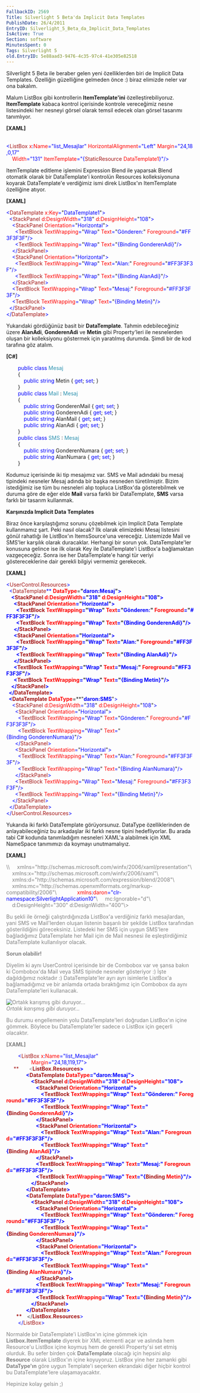 ```yaml
---
FallbackID: 2569
Title: Silverlight 5 Beta'da Implicit Data Templates 
PublishDate: 26/4/2011
EntryID: Silverlight_5_Beta_da_Implicit_Data_Templates
IsActive: True
Section: software
MinutesSpent: 0
Tags: Silverlight 5
old.EntryID: 5e88aad3-9476-4c35-97c4-41e305e82518
---
```

Silverlight 5 Beta ile beraber gelen yeni özelliklerden biri de Implicit
Data Templates. Özelliğin güzelliğine gelmeden önce :) biraz elimizde
neler var ona bakalım.

Malum ListBox gibi kontrollerin **ItemTemplate'ini**
özelleştirebiliyoruz. **ItemTemplate** kabaca kontrol içerisinde
kontrole vereceğimiz nesne listesindeki her nesneyi görsel olarak temsil
edecek olan görsel tasarımı tanımlıyor.

**[XAML]**

<span style="color: #a31515;">     </span><span
style="color: blue;">\<</span><span
style="color: #a31515;">ListBox</span><span
style="color: red;"> x</span><span style="color: blue;">:</span><span
style="color: red;">Name</span><span
style="color: blue;">="list\_Mesajlar"</span><span
style="color: red;"> HorizontalAlignment</span><span
style="color: blue;">="Left"</span><span
style="color: red;"> Margin</span><span
style="color: blue;">="24,18,0,17"</span><span style="color: red;"> \
    Width</span><span style="color: blue;">="131"</span><span
style="color: red;"> ItemTemplate</span><span
style="color: blue;">="{</span><span
style="color: #a31515;">StaticResource</span><span
style="color: red;"> DataTemplate1</span><span
style="color: blue;">}"/\></span>

ItemTemplate editleme işlemini Expression Blend ile yaparsak Blend
otomatik olarak bir DataTemplate'i kontrolün Resources kolleksiyonuna
koyarak DataTemplate'e verdiğimiz ismi direk ListBox'ın ItemTemplate
özelliğine atıyor.

**[XAML]**

<span style="color:blue;">\<</span><span
style="color:#a31515;">DataTemplate</span><span
style="color:blue;"> </span><span style="color:red;">x:Key</span><span
style="color:blue;">=</span>"<span
style="color:blue;">DataTemplate1</span>"<span
style="color:blue;">\></span>\
 <span style="color:blue;">  \<</span><span
style="color:#a31515;">StackPanel</span><span
style="color:blue;"> </span><span
style="color:red;">d:DesignWidth</span><span
style="color:blue;">=</span>"<span style="color:blue;">318</span>"<span
style="color:blue;"> </span><span
style="color:red;">d:DesignHeight</span><span
style="color:blue;">=</span>"<span style="color:blue;">108</span>"<span
style="color:blue;">\></span>\
 <span style="color:blue;">    \<</span><span
style="color:#a31515;">StackPanel</span><span
style="color:blue;"> </span><span
style="color:red;">Orientation</span><span
style="color:blue;">=</span>"<span
style="color:blue;">Horizontal</span>"<span
style="color:blue;">\></span>\
 <span style="color:blue;">      \<</span><span
style="color:#a31515;">TextBlock</span><span
style="color:blue;"> </span><span
style="color:red;">TextWrapping</span><span
style="color:blue;">=</span>"<span style="color:blue;">Wrap</span>"<span
style="color:blue;"> </span><span style="color:red;">Text</span><span
style="color:blue;">=</span>"<span
style="color:blue;">Gönderen:</span>"<span
style="color:blue;"> </span><span
style="color:red;">Foreground</span><span
style="color:blue;">=</span>"<span
style="color:blue;">\#FF3F3F3F</span>"<span
style="color:blue;">/\></span>\
 <span style="color:blue;">      \<</span><span
style="color:#a31515;">TextBlock</span><span
style="color:blue;"> </span><span
style="color:red;">TextWrapping</span><span
style="color:blue;">=</span>"<span style="color:blue;">Wrap</span>"<span
style="color:blue;"> </span><span style="color:red;">Text</span><span
style="color:blue;">=</span>"<span
style="color:blue;">{Binding GonderenAdi}</span>"<span
style="color:blue;">/\></span>\
 <span style="color:blue;">    \</</span><span
style="color:#a31515;">StackPanel</span><span
style="color:blue;">\></span>\
 <span style="color:blue;">    \<</span><span
style="color:#a31515;">StackPanel</span><span
style="color:blue;"> </span><span
style="color:red;">Orientation</span><span
style="color:blue;">=</span>"<span
style="color:blue;">Horizontal</span>"<span
style="color:blue;">\></span>\
 <span style="color:blue;">      \<</span><span
style="color:#a31515;">TextBlock</span><span
style="color:blue;"> </span><span
style="color:red;">TextWrapping</span><span
style="color:blue;">=</span>"<span style="color:blue;">Wrap</span>"<span
style="color:blue;"> </span><span style="color:red;">Text</span><span
style="color:blue;">=</span>"<span
style="color:blue;">Alan:</span>"<span style="color:blue;"> </span><span
style="color:red;">Foreground</span><span
style="color:blue;">=</span>"<span
style="color:blue;">\#FF3F3F3F</span>"<span
style="color:blue;">/\></span>\
 <span style="color:blue;">      \<</span><span
style="color:#a31515;">TextBlock</span><span
style="color:blue;"> </span><span
style="color:red;">TextWrapping</span><span
style="color:blue;">=</span>"<span style="color:blue;">Wrap</span>"<span
style="color:blue;"> </span><span style="color:red;">Text</span><span
style="color:blue;">=</span>"<span
style="color:blue;">{Binding AlanAdi}</span>"<span
style="color:blue;">/\></span>\
 <span style="color:blue;">    \</</span><span
style="color:#a31515;">StackPanel</span><span
style="color:blue;">\></span>\
 <span style="color:blue;">    \<</span><span
style="color:#a31515;">TextBlock</span><span
style="color:blue;"> </span><span
style="color:red;">TextWrapping</span><span
style="color:blue;">=</span>"<span style="color:blue;">Wrap</span>"<span
style="color:blue;"> </span><span style="color:red;">Text</span><span
style="color:blue;">=</span>"<span
style="color:blue;">Mesaj:</span>"<span
style="color:blue;"> </span><span
style="color:red;">Foreground</span><span
style="color:blue;">=</span>"<span
style="color:blue;">\#FF3F3F3F</span>"<span
style="color:blue;">/\></span>\
 <span style="color:blue;">    \<</span><span
style="color:#a31515;">TextBlock</span><span
style="color:blue;"> </span><span
style="color:red;">TextWrapping</span><span
style="color:blue;">=</span>"<span style="color:blue;">Wrap</span>"<span
style="color:blue;"> </span><span style="color:red;">Text</span><span
style="color:blue;">=</span>"<span
style="color:blue;">{Binding Metin}</span>"<span
style="color:blue;">/\></span>\
 <span style="color:blue;">  \</</span><span
style="color:#a31515;">StackPanel</span><span
style="color:blue;">\></span>\
 <span style="color:blue;">\</</span><span
style="color:#a31515;">DataTemplate</span><span
style="color:blue;">\></span>

Yukarıdaki gördüğünüz basit bir **DataTemplate**. Tahmin edebileceğiniz
üzere **AlanAdi**, **GonderenAdi** ve **Metin** gibi Property'leri ile
nesnelerden oluşan bir kolleksiyonu göstermek için yaratılmış durumda.
Şimdi bir de kod tarafına göz atalım.

**[C\#]**

        <span style="color:blue;">public</span> <span
style="color:blue;">class</span> <span
style="color:#2b91af;">Mesaj</span>\
         {\
            <span style="color:blue;">public</span> <span
style="color:blue;">string</span> Metin { <span
style="color:blue;">get</span>; <span style="color:blue;">set</span>; }\
         }\
        <span style="color:blue;">public</span> <span
style="color:blue;">class</span> <span
style="color:#2b91af;">Mail</span> : <span
style="color:#2b91af;">Mesaj</span> \
         {\
            <span style="color:blue;">public</span> <span
style="color:blue;">string</span> GonderenMail { <span
style="color:blue;">get</span>; <span style="color:blue;">set</span>; }\
             <span style="color:blue;">public</span> <span
style="color:blue;">string</span> GonderenAdi { <span
style="color:blue;">get</span>; <span style="color:blue;">set</span>; }\
             <span style="color:blue;">public</span> <span
style="color:blue;">string</span> AlanMail { <span
style="color:blue;">get</span>; <span style="color:blue;">set</span>; }\
             <span style="color:blue;">public</span> <span
style="color:blue;">string</span> AlanAdi { <span
style="color:blue;">get</span>; <span style="color:blue;">set</span>; }\
         }\
        <span style="color:blue;">public</span> <span
style="color:blue;">class</span> <span
style="color:#2b91af;">SMS</span> : <span
style="color:#2b91af;">Mesaj</span> \
         {\
            <span style="color:blue;">public</span> <span
style="color:blue;">string</span> GonderenNumara { <span
style="color:blue;">get</span>; <span style="color:blue;">set</span>; }\
             <span style="color:blue;">public</span> <span
style="color:blue;">string</span> AlanNumara { <span
style="color:blue;">get</span>; <span style="color:blue;">set</span>; }\
         }

Kodumuz içerisinde iki tip mesajımız var. SMS ve Mail adındaki bu mesaj
tipindeki nesneler Mesaj adında bir başka nesneden türetilmiştir. Bizim
istediğimiz ise tüm bu nesneleri alıp topluca ListBox'da gösterebilmek
ve duruma göre de eğer elde **Mail** varsa farklı bir DataTemplate,
**SMS** varsa farklı bir tasarım kullanmak.

**Karşınızda Implicit Data Templates**

Biraz önce karşılaştığımız sorunu çözebilmek için Implicit Data Template
kullanmamız şart. Peki nasıl olacak? İlk olarak elimizdeki Mesaj
listesini gönül rahatlığı ile ListBox'ın ItemsSource'una vereceğiz.
Listemizde Mail ve SMS'ler karşılık olarak duracaklar. Herhangi bir
sorun yok. DataTemplate'ler konusuna gelince ise ilk olarak Key ile
DataTemplate'i ListBox'a bağlamaktan vazgeçeceğiz. Sonra ise her
DataTemplate'e hangi tür veriyi göstereceklerine dair gerekli bilgiyi
vermemiz gerekecek.

**[XAML]**

<span style="color:blue;">\<</span><span
style="color:#a31515;">UserControl.Resources</span><span
style="color:blue;">\></span>\
 <span style="color:blue;">  \<</span><span
style="color:#a31515;">DataTemplate</span><span
style="color:blue;">** **</span><span
style="color:red;">**DataType**</span><span
style="color:blue;">**=**</span>"<span
style="color:blue;">**daron:Mesaj**</span>"<span
style="color:blue;">\></span>\
 <span style="color:blue;">    \<</span><span
style="color:#a31515;">StackPanel</span><span
style="color:blue;"> </span><span
style="color:red;">d:DesignWidth</span><span
style="color:blue;">=</span>"<span style="color:blue;">318</span>"<span
style="color:blue;"> </span><span
style="color:red;">d:DesignHeight</span><span
style="color:blue;">=</span>"<span style="color:blue;">108</span>"<span
style="color:blue;">\></span>\
 <span style="color:blue;">      \<</span><span
style="color:#a31515;">StackPanel</span><span
style="color:blue;"> </span><span
style="color:red;">Orientation</span><span
style="color:blue;">=</span>"<span
style="color:blue;">Horizontal</span>"<span
style="color:blue;">\></span>\
 <span style="color:blue;">        \<</span><span
style="color:#a31515;">TextBlock</span><span
style="color:blue;"> </span><span
style="color:red;">TextWrapping</span><span
style="color:blue;">=</span>"<span style="color:blue;">Wrap</span>"<span
style="color:blue;"> </span><span style="color:red;">Text</span><span
style="color:blue;">=</span>"<span
style="color:blue;">Gönderen:</span>"<span
style="color:blue;"> </span><span
style="color:red;">Foreground</span><span
style="color:blue;">=</span>"<span
style="color:blue;">\#FF3F3F3F</span>"<span
style="color:blue;">/\></span>\
 <span style="color:blue;">        \<</span><span
style="color:#a31515;">TextBlock</span><span
style="color:blue;"> </span><span
style="color:red;">TextWrapping</span><span
style="color:blue;">=</span>"<span style="color:blue;">Wrap</span>"<span
style="color:blue;"> </span><span style="color:red;">Text</span><span
style="color:blue;">=</span>"<span
style="color:blue;">{Binding GonderenAdi}</span>"<span
style="color:blue;">/\></span>\
 <span style="color:blue;">      \</</span><span
style="color:#a31515;">StackPanel</span><span
style="color:blue;">\></span>\
 <span style="color:blue;">      \<</span><span
style="color:#a31515;">StackPanel</span><span
style="color:blue;"> </span><span
style="color:red;">Orientation</span><span
style="color:blue;">=</span>"<span
style="color:blue;">Horizontal</span>"<span
style="color:blue;">\></span>\
 <span style="color:blue;">        \<</span><span
style="color:#a31515;">TextBlock</span><span
style="color:blue;"> </span><span
style="color:red;">TextWrapping</span><span
style="color:blue;">=</span>"<span style="color:blue;">Wrap</span>"<span
style="color:blue;"> </span><span style="color:red;">Text</span><span
style="color:blue;">=</span>"<span
style="color:blue;">Alan:</span>"<span style="color:blue;"> </span><span
style="color:red;">Foreground</span><span
style="color:blue;">=</span>"<span
style="color:blue;">\#FF3F3F3F</span>"<span
style="color:blue;">/\></span>\
 <span style="color:blue;">        \<</span><span
style="color:#a31515;">TextBlock</span><span
style="color:blue;"> </span><span
style="color:red;">TextWrapping</span><span
style="color:blue;">=</span>"<span style="color:blue;">Wrap</span>"<span
style="color:blue;"> </span><span style="color:red;">Text</span><span
style="color:blue;">=</span>"<span
style="color:blue;">{Binding AlanAdi}</span>"<span
style="color:blue;">/\></span>\
 <span style="color:blue;">      \</</span><span
style="color:#a31515;">StackPanel</span><span
style="color:blue;">\></span>\
 <span style="color:blue;">      \<</span><span
style="color:#a31515;">TextBlock</span><span
style="color:blue;"> </span><span
style="color:red;">TextWrapping</span><span
style="color:blue;">=</span>"<span style="color:blue;">Wrap</span>"<span
style="color:blue;"> </span><span style="color:red;">Text</span><span
style="color:blue;">=</span>"<span
style="color:blue;">Mesaj:</span>"<span
style="color:blue;"> </span><span
style="color:red;">Foreground</span><span
style="color:blue;">=</span>"<span
style="color:blue;">\#FF3F3F3F</span>"<span
style="color:blue;">/\></span>\
 <span style="color:blue;">      \<</span><span
style="color:#a31515;">TextBlock</span><span
style="color:blue;"> </span><span
style="color:red;">TextWrapping</span><span
style="color:blue;">=</span>"<span style="color:blue;">Wrap</span>"<span
style="color:blue;"> </span><span style="color:red;">Text</span><span
style="color:blue;">=</span>"<span
style="color:blue;">{Binding Metin}</span>"<span
style="color:blue;">/\></span>\
 <span style="color:blue;">    \</</span><span
style="color:#a31515;">StackPanel</span><span
style="color:blue;">\></span>\
 <span style="color:blue;">  \</</span><span
style="color:#a31515;">DataTemplate</span><span
style="color:blue;">\></span>\
 <span style="color:blue;">  \<</span><span
style="color:#a31515;">DataTemplate</span><span
style="color:blue;"> </span><span
style="color:red;">**DataType**</span><span
style="color:blue;">**=**</span>"<span
style="color:blue;">**daron:SMS**</span>"<span
style="color:blue;">\></span>\
 <span style="color:blue;">    \<</span><span
style="color:#a31515;">StackPanel</span><span
style="color:blue;"> </span><span
style="color:red;">d:DesignWidth</span><span
style="color:blue;">=</span>"<span style="color:blue;">318</span>"<span
style="color:blue;"> </span><span
style="color:red;">d:DesignHeight</span><span
style="color:blue;">=</span>"<span style="color:blue;">108</span>"<span
style="color:blue;">\></span>\
 <span style="color:blue;">      \<</span><span
style="color:#a31515;">StackPanel</span><span
style="color:blue;"> </span><span
style="color:red;">Orientation</span><span
style="color:blue;">=</span>"<span
style="color:blue;">Horizontal</span>"<span
style="color:blue;">\></span>\
 <span style="color:blue;">        \<</span><span
style="color:#a31515;">TextBlock</span><span
style="color:blue;"> </span><span
style="color:red;">TextWrapping</span><span
style="color:blue;">=</span>"<span style="color:blue;">Wrap</span>"<span
style="color:blue;"> </span><span style="color:red;">Text</span><span
style="color:blue;">=</span>"<span
style="color:blue;">Gönderen:</span>"<span
style="color:blue;"> </span><span
style="color:red;">Foreground</span><span
style="color:blue;">=</span>"<span
style="color:blue;">\#FF3F3F3F</span>"<span
style="color:blue;">/\></span>\
 <span style="color:blue;">        \<</span><span
style="color:#a31515;">TextBlock</span><span
style="color:blue;"> </span><span
style="color:red;">TextWrapping</span><span
style="color:blue;">=</span>"<span style="color:blue;">Wrap</span>"<span
style="color:blue;"> </span><span style="color:red;">Text</span><span
style="color:blue;">=</span>"<span
style="color:blue;">{Binding GonderenNumara}</span>"<span
style="color:blue;">/\></span>\
 <span style="color:blue;">      \</</span><span
style="color:#a31515;">StackPanel</span><span
style="color:blue;">\></span>\
 <span style="color:blue;">      \<</span><span
style="color:#a31515;">StackPanel</span><span
style="color:blue;"> </span><span
style="color:red;">Orientation</span><span
style="color:blue;">=</span>"<span
style="color:blue;">Horizontal</span>"<span
style="color:blue;">\></span>\
 <span style="color:blue;">        \<</span><span
style="color:#a31515;">TextBlock</span><span
style="color:blue;"> </span><span
style="color:red;">TextWrapping</span><span
style="color:blue;">=</span>"<span style="color:blue;">Wrap</span>"<span
style="color:blue;"> </span><span style="color:red;">Text</span><span
style="color:blue;">=</span>"<span
style="color:blue;">Alan:</span>"<span style="color:blue;"> </span><span
style="color:red;">Foreground</span><span
style="color:blue;">=</span>"<span
style="color:blue;">\#FF3F3F3F</span>"<span
style="color:blue;">/\></span>\
 <span style="color:blue;">        \<</span><span
style="color:#a31515;">TextBlock</span><span
style="color:blue;"> </span><span
style="color:red;">TextWrapping</span><span
style="color:blue;">=</span>"<span style="color:blue;">Wrap</span>"<span
style="color:blue;"> </span><span style="color:red;">Text</span><span
style="color:blue;">=</span>"<span
style="color:blue;">{Binding AlanNumara}</span>"<span
style="color:blue;">/\></span>\
 <span style="color:blue;">      \</</span><span
style="color:#a31515;">StackPanel</span><span
style="color:blue;">\></span>\
 <span style="color:blue;">      \<</span><span
style="color:#a31515;">TextBlock</span><span
style="color:blue;"> </span><span
style="color:red;">TextWrapping</span><span
style="color:blue;">=</span>"<span style="color:blue;">Wrap</span>"<span
style="color:blue;"> </span><span style="color:red;">Text</span><span
style="color:blue;">=</span>"<span
style="color:blue;">Mesaj:</span>"<span
style="color:blue;"> </span><span
style="color:red;">Foreground</span><span
style="color:blue;">=</span>"<span
style="color:blue;">\#FF3F3F3F</span>"<span
style="color:blue;">/\></span>\
 <span style="color:blue;">      \<</span><span
style="color:#a31515;">TextBlock</span><span
style="color:blue;"> </span><span
style="color:red;">TextWrapping</span><span
style="color:blue;">=</span>"<span style="color:blue;">Wrap</span>"<span
style="color:blue;"> </span><span style="color:red;">Text</span><span
style="color:blue;">=</span>"<span
style="color:blue;">{Binding Metin}</span>"<span
style="color:blue;">/\></span>\
 <span style="color:blue;">    \</</span><span
style="color:#a31515;">StackPanel</span><span
style="color:blue;">\></span>\
 <span style="color:blue;">  \</</span><span
style="color:#a31515;">DataTemplate</span><span
style="color:blue;">\></span>\
 <span style="color:blue;">\</</span><span
style="color:#a31515;">UserControl.Resources</span><span
style="color:blue;">\></span>

Yukarıda iki farklı DataTemplate görüyorsunuz. DataType özelliklerinden
de anlayabileceğiniz bu arkadaşlar iki farklı nesne tipini
hedefliyorlar. Bu arada tabi C\# kodunda tanımladığım nesneleri XAML'a
alabilmek için XML NameSpace tanımımızı da koymayı unutmamalıyız.

**[XAML]**

<span style="color: gray;">
\<UserControl x:Class="SilverlightApplication10.MainPage"</span>\
 <span style="color: gray">   </span><span
style="color: gray;"> xmlns="http://schemas.microsoft.com/winfx/2006/xaml/presentation"</span>\
 <span style="color: gray">   </span><span
style="color: gray;"> xmlns:x="http://schemas.microsoft.com/winfx/2006/xaml"</span>\
 <span style="color: gray">   </span><span
style="color: gray;"> xmlns:d="http://schemas.microsoft.com/expression/blend/2008"</span>\
 <span style="color: gray">   </span><span
style="color: gray;"> xmlns:mc="http://schemas.openxmlformats.org/markup-compatibility/2006"</span>\
             <span style="color:red;"> xmlns</span><span
style="color:blue;">:</span><span style="color:red;">daron</span><span
style="color:blue;">="clr-namespace:SilverlightApplication10"</span>\
 <span style="color: gray">   </span><span
style="color: gray;"> mc:Ignorable="d"</span>\
 <span style="color: gray">   </span><span
style="color: gray;"> d:DesignHeight="300" d:DesignWidth="400"\></span>

Bu şekli ile örneği çalıştırdığınızda ListBox'a verdiğiniz farklı
mesajlardan, yani SMS ve Mail'lerden oluşan listenin başarılı bir
şekilde ListBox tarafından gösterildiğini göreceksiniz. Listedeki her
SMS için uygun SMS'lere bağladığımız DataTemplate her Mail için de Mail
nesnesi ile eşleştirdiğimiz DataTemplate kullanılıyor olacak.

**Sorun olabilir!**

Diyelim ki aynı UserControl içerisinde bir de Combobox var ve şansa
bakın ki Combobox'da Mail veya SMS tipinde nesneler gösteriyor :) İşte
dağıldığımız noktadır :) DataTemplate'ler ayrı ayrı isimlerle ListBox'a
bağlamadığımız ve bir anlamda ortada bıraktığımız için Combobox da aynı
DataTemplate'leri kullanacak.

![Ortalık karışmış gibi
duruyor...](media/Silverlight_5_Beta_da_Implicit_Data_Templates/25042011_1.jpg)\
*Ortalık karışmış gibi duruyor...*

Bu durumu engellemenin yolu DataTemplate'leri doğrudan ListBox'ın içine
gömmek. Böylece bu DataTemplate'ler sadece o ListBox için geçerli
olacaktır.

**[XAML]**

<span style="color:#a31515;">         </span><span
style="color:blue;">\<</span><span
style="color:#a31515;">ListBox</span><span
style="color:red;"> x</span><span style="color:blue;">:</span><span
style="color:red;">Name</span><span
style="color:blue;">="list\_Mesajlar"</span> \
                 <span style="color:red;"> Margin</span><span
style="color:blue;">="24,18,119,17"\></span>\
 <span style="color:#a31515;">     **       **</span><span
style="color:blue;">**\<**</span><span
style="color:#a31515;">**ListBox.Resources**</span><span
style="color:blue;">\></span>\
 <span style="color:#a31515;">                </span><span
style="color:blue;">\<</span><span
style="color:#a31515;">DataTemplate</span><span
style="color:red;"> DataType</span><span
style="color:blue;">="daron:Mesaj"\></span>\
 <span style="color:#a31515;">                    </span><span
style="color:blue;">\<</span><span
style="color:#a31515;">StackPanel</span><span
style="color:red;"> d</span><span style="color:blue;">:</span><span
style="color:red;">DesignWidth</span><span
style="color:blue;">="318"</span><span style="color:red;"> d</span><span
style="color:blue;">:</span><span
style="color:red;">DesignHeight</span><span
style="color:blue;">="108"\></span>\
 <span style="color:#a31515;">                        </span><span
style="color:blue;">\<</span><span
style="color:#a31515;">StackPanel</span><span
style="color:red;"> Orientation</span><span
style="color:blue;">="Horizontal"\></span>\
 <span style="color:#a31515;">                            </span><span
style="color:blue;">\<</span><span
style="color:#a31515;">TextBlock</span><span
style="color:red;"> TextWrapping</span><span
style="color:blue;">="Wrap"</span><span
style="color:red;"> Text</span><span
style="color:blue;">="Gönderen:"</span><span
style="color:red;"> Foreground</span><span
style="color:blue;">="\#FF3F3F3F"/\></span>\
 <span style="color:#a31515;">                            </span><span
style="color:blue;">\<</span><span
style="color:#a31515;">TextBlock</span><span
style="color:red;"> TextWrapping</span><span
style="color:blue;">="Wrap"</span><span
style="color:red;"> Text</span><span style="color:blue;">="{</span><span
style="color:#a31515;">Binding</span><span
style="color:red;"> GonderenAdi</span><span
style="color:blue;">}"/\></span>\
 <span style="color:#a31515;">                        </span><span
style="color:blue;">\</</span><span
style="color:#a31515;">StackPanel</span><span
style="color:blue;">\></span>\
 <span style="color:#a31515;">                        </span><span
style="color:blue;">\<</span><span
style="color:#a31515;">StackPanel</span><span
style="color:red;"> Orientation</span><span
style="color:blue;">="Horizontal"\></span>\
 <span style="color:#a31515;">                            </span><span
style="color:blue;">\<</span><span
style="color:#a31515;">TextBlock</span><span
style="color:red;"> TextWrapping</span><span
style="color:blue;">="Wrap"</span><span
style="color:red;"> Text</span><span
style="color:blue;">="Alan:"</span><span
style="color:red;"> Foreground</span><span
style="color:blue;">="\#FF3F3F3F"/\></span>\
 <span style="color:#a31515;">                            </span><span
style="color:blue;">\<</span><span
style="color:#a31515;">TextBlock</span><span
style="color:red;"> TextWrapping</span><span
style="color:blue;">="Wrap"</span><span
style="color:red;"> Text</span><span style="color:blue;">="{</span><span
style="color:#a31515;">Binding</span><span
style="color:red;"> AlanAdi</span><span
style="color:blue;">}"/\></span>\
 <span style="color:#a31515;">                        </span><span
style="color:blue;">\</</span><span
style="color:#a31515;">StackPanel</span><span
style="color:blue;">\></span>\
 <span style="color:#a31515;">                        </span><span
style="color:blue;">\<</span><span
style="color:#a31515;">TextBlock</span><span
style="color:red;"> TextWrapping</span><span
style="color:blue;">="Wrap"</span><span
style="color:red;"> Text</span><span
style="color:blue;">="Mesaj:"</span><span
style="color:red;"> Foreground</span><span
style="color:blue;">="\#FF3F3F3F"/\></span>\
 <span style="color:#a31515;">                        </span><span
style="color:blue;">\<</span><span
style="color:#a31515;">TextBlock</span><span
style="color:red;"> TextWrapping</span><span
style="color:blue;">="Wrap"</span><span
style="color:red;"> Text</span><span style="color:blue;">="{</span><span
style="color:#a31515;">Binding</span><span
style="color:red;"> Metin</span><span style="color:blue;">}"/\></span>\
 <span style="color:#a31515;">                    </span><span
style="color:blue;">\</</span><span
style="color:#a31515;">StackPanel</span><span
style="color:blue;">\></span>\
 <span style="color:#a31515;">                </span><span
style="color:blue;">\</</span><span
style="color:#a31515;">DataTemplate</span><span
style="color:blue;">\></span>\
 <span style="color:#a31515;">                </span><span
style="color:blue;">\<</span><span
style="color:#a31515;">DataTemplate</span><span
style="color:red;"> DataType</span><span
style="color:blue;">="daron:SMS"\></span>\
 <span style="color:#a31515;">                    </span><span
style="color:blue;">\<</span><span
style="color:#a31515;">StackPanel</span><span
style="color:red;"> d</span><span style="color:blue;">:</span><span
style="color:red;">DesignWidth</span><span
style="color:blue;">="318"</span><span style="color:red;"> d</span><span
style="color:blue;">:</span><span
style="color:red;">DesignHeight</span><span
style="color:blue;">="108"\></span>\
 <span style="color:#a31515;">                        </span><span
style="color:blue;">\<</span><span
style="color:#a31515;">StackPanel</span><span
style="color:red;"> Orientation</span><span
style="color:blue;">="Horizontal"\></span>\
 <span style="color:#a31515;">                            </span><span
style="color:blue;">\<</span><span
style="color:#a31515;">TextBlock</span><span
style="color:red;"> TextWrapping</span><span
style="color:blue;">="Wrap"</span><span
style="color:red;"> Text</span><span
style="color:blue;">="Gönderen:"</span><span
style="color:red;"> Foreground</span><span
style="color:blue;">="\#FF3F3F3F"/\></span>\
 <span style="color:#a31515;">                            </span><span
style="color:blue;">\<</span><span
style="color:#a31515;">TextBlock</span><span
style="color:red;"> TextWrapping</span><span
style="color:blue;">="Wrap"</span><span
style="color:red;"> Text</span><span style="color:blue;">="{</span><span
style="color:#a31515;">Binding</span><span
style="color:red;"> GonderenNumara</span><span
style="color:blue;">}"/\></span>\
 <span style="color:#a31515;">                        </span><span
style="color:blue;">\</</span><span
style="color:#a31515;">StackPanel</span><span
style="color:blue;">\></span>\
 <span style="color:#a31515;">                        </span><span
style="color:blue;">\<</span><span
style="color:#a31515;">StackPanel</span><span
style="color:red;"> Orientation</span><span
style="color:blue;">="Horizontal"\></span>\
 <span style="color:#a31515;">                            </span><span
style="color:blue;">\<</span><span
style="color:#a31515;">TextBlock</span><span
style="color:red;"> TextWrapping</span><span
style="color:blue;">="Wrap"</span><span
style="color:red;"> Text</span><span
style="color:blue;">="Alan:"</span><span
style="color:red;"> Foreground</span><span
style="color:blue;">="\#FF3F3F3F"/\></span>\
 <span style="color:#a31515;">                            </span><span
style="color:blue;">\<</span><span
style="color:#a31515;">TextBlock</span><span
style="color:red;"> TextWrapping</span><span
style="color:blue;">="Wrap"</span><span
style="color:red;"> Text</span><span style="color:blue;">="{</span><span
style="color:#a31515;">Binding</span><span
style="color:red;"> AlanNumara</span><span
style="color:blue;">}"/\></span>\
 <span style="color:#a31515;">                        </span><span
style="color:blue;">\</</span><span
style="color:#a31515;">StackPanel</span><span
style="color:blue;">\></span>\
 <span style="color:#a31515;">                        </span><span
style="color:blue;">\<</span><span
style="color:#a31515;">TextBlock</span><span
style="color:red;"> TextWrapping</span><span
style="color:blue;">="Wrap"</span><span
style="color:red;"> Text</span><span
style="color:blue;">="Mesaj:"</span><span
style="color:red;"> Foreground</span><span
style="color:blue;">="\#FF3F3F3F"/\></span>\
 <span style="color:#a31515;">                        </span><span
style="color:blue;">\<</span><span
style="color:#a31515;">TextBlock</span><span
style="color:red;"> TextWrapping</span><span
style="color:blue;">="Wrap"</span><span
style="color:red;"> Text</span><span style="color:blue;">="{</span><span
style="color:#a31515;">Binding</span><span
style="color:red;"> Metin</span><span style="color:blue;">}"/\></span>\
 <span style="color:#a31515;">                    </span><span
style="color:blue;">\</</span><span
style="color:#a31515;">StackPanel</span><span
style="color:blue;">\></span>\
 <span style="color:#a31515;">                </span><span
style="color:blue;">\</</span><span
style="color:#a31515;">DataTemplate</span><span
style="color:blue;">\></span>\
 <span style="color:#a31515;">        **    **</span><span
style="color:blue;">**\</**</span><span
style="color:#a31515;">**ListBox.Resources**</span><span
style="color:blue;">\></span>\
 <span style="color:#a31515;">        </span><span
style="color:blue;">\</</span><span
style="color:#a31515;">ListBox</span><span style="color:blue;">\></span>

Normalde bir DataTemplate'i ListBox'ın içine gömmek için
**Listbox.ItemTemplate** diyerek bir XML elementi açar ve aslında hem
Resource'u ListBox içine koymuş hem de gerekli Property'si set etmiş
olurduk. Bu sefer birden çok **DataTemplate** olacağı için hepsini alıp
**Resource** olarak ListBox'ın içine koyuyoruz. ListBox yine her zamanki
gibi **DataType'ın** göre uygun Template'i seçerken ekrandaki diğer
hiçbir kontrol bu DataTemplate'lere ulaşamayacaktır.

Hepinize kolay gelsin ;)


